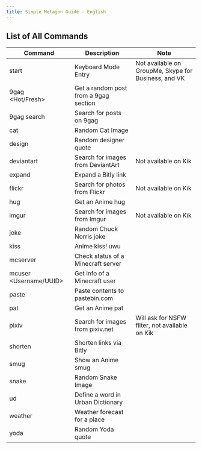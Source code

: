 ```yaml
---
title: Simple Metagon Guide - English
---
```


## List of All Commands

| Command | Description | Note |
| --- | --- | --- |
| start | Keyboard Mode Entry | Not available on GroupMe, Skype for Business, and VK |
| 9gag <Section> <Hot/Fresh> | Get a random post from a 9gag section | |
| 9gag search <Query> | Search for posts on 9gag | |
| cat | Random Cat Image | |
| design | Random designer quote | |
| deviantart <Query> | Search for images from DeviantArt | Not available on Kik |
| expand | Expand a Bitly link | |
| flickr | Search for photos from Flickr | Not available on Kik |
| hug | Get an Anime hug | |
| imgur <Query> | Search for images from Imgur | Not available on Kik |
| joke | Random Chuck Norris joke | |
| kiss | Anime kiss! uwu | |
| mcserver <Address> | Check status of a Minecraft server | |
| mcuser <Username/UUID> | Get info of a Minecraft user | |
| paste <Content> | Paste contents to pastebin.com | |
| pat | Get an Anime pat | |
| pixiv <Query> | Search for images from pixiv.net | Will ask for NSFW filter, not available on Kik |
| shorten <Link> | Shorten links via Bitly | |
| smug | Show an Anime smug | |
| snake | Random Snake Image | |
| ud <Word> | Define a word in Urban Dictionary | |
| weather <Place> | Weather forecast for a place | |
| yoda | Random Yoda quote | |
